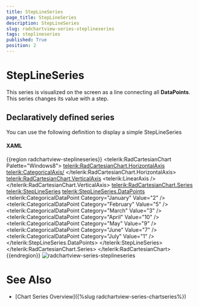 ```yaml
---
title: StepLineSeries
page_title: StepLineSeries
description: StepLineSeries
slug: radchartview-series-steplineseries
tags: steplineseries
published: True
position: 2
---
```


# StepLineSeries

This series is visualized on the screen as a line connecting all __DataPoints__. This series changes its value with a step.      

## Declaratively defined series

You can use the following definition to display a simple StepLineSeries
#### XAML
{{region radchartview-steplineseries}}
	<telerik:RadCartesianChart Palette="Windows8">
	<telerik:RadCartesianChart.HorizontalAxis>
		<telerik:CategoricalAxis/>
	</telerik:RadCartesianChart.HorizontalAxis>
	<telerik:RadCartesianChart.VerticalAxis>
		<telerik:LinearAxis />
	</telerik:RadCartesianChart.VerticalAxis>
	<telerik:RadCartesianChart.Series>
		<telerik:StepLineSeries>
			<telerik:StepLineSeries.DataPoints>
				<telerik:CategoricalDataPoint Category="January" Value="2" />
				<telerik:CategoricalDataPoint Category="February" Value="5" />
				<telerik:CategoricalDataPoint Category="March" Value="3" />
				<telerik:CategoricalDataPoint Category="April" Value="10" />
				<telerik:CategoricalDataPoint Category="May" Value="9" />
				<telerik:CategoricalDataPoint Category="June" Value="7" />
				<telerik:CategoricalDataPoint Category="July" Value="1" />
			</telerik:StepLineSeries.DataPoints>
		</telerik:StepLineSeries>
	</telerik:RadCartesianChart.Series>
	</telerik:RadCartesianChart>
{{endregion}}
![radchartview-series-steplineseries](images/radchartview-series-steplineseries.png)

# See Also
 * [Chart Series Overview]({%slug radchartview-series-chartseries%})